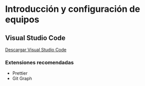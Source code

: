 # Introducción y configuración de equipos

## Visual Studio Code

[Descargar Visual Studio Code](https://code.visualstudio.com/)

### Extensiones recomendadas

-   Prettier
-   Git Graph
